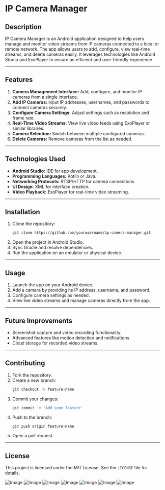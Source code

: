 # IP Camera Manager

## Description
IP Camera Manager is an Android application designed to help users manage and monitor video streams from IP cameras connected to a local or remote network. The app allows users to add, configure, view real-time streams, and delete cameras easily. It leverages technologies like Android Studio and ExoPlayer to ensure an efficient and user-friendly experience.

---

## Features

1. **Camera Management Interface:** Add, configure, and monitor IP cameras from a single interface.
2. **Add IP Cameras:** Input IP addresses, usernames, and passwords to connect cameras securely.
3. **Configure Camera Settings:** Adjust settings such as resolution and frame rate.
4. **Real-Time Video Streams:** View live video feeds using ExoPlayer or similar libraries.
5. **Camera Selection:** Switch between multiple configured cameras.
6. **Delete Cameras:** Remove cameras from the list as needed.

---

## Technologies Used

- **Android Studio:** IDE for app development.
- **Programming Languages:** Kotlin or Java.
- **Networking Protocols:** RTSP/HTTP for camera connections.
- **UI Design:** XML for interface creation.
- **Video Playback:** ExoPlayer for real-time video streaming.

---

## Installation

1. Clone the repository:
   ```bash
   git clone https://github.com/yourusername/ip-camera-manager.git
   ```
2. Open the project in Android Studio.
3. Sync Gradle and resolve dependencies.
4. Run the application on an emulator or physical device.

---

## Usage

1. Launch the app on your Android device.
2. Add a camera by providing its IP address, username, and password.
3. Configure camera settings as needed.
4. View live video streams and manage cameras directly from the app.

---

## Future Improvements

- Screenshot capture and video recording functionality.
- Advanced features like motion detection and notifications.
- Cloud storage for recorded video streams.

---

## Contributing

1. Fork the repository.
2. Create a new branch:
   ```bash
   git checkout -b feature-name
   ```
3. Commit your changes:
   ```bash
   git commit -m 'Add some feature'
   ```
4. Push to the branch:
   ```bash
   git push origin feature-name
   ```
5. Open a pull request.

---

## License

This project is licensed under the MIT License. See the `LICENSE` file for details.

![Image](https://github.com/user-attachments/assets/7c7e2fdd-9355-4b89-9f4c-89c7a7747911)
![Image](https://github.com/user-attachments/assets/afccbf86-164f-4b6f-94df-639bc43b1721)
![Image](https://github.com/user-attachments/assets/dd7356a8-df75-4d4c-80af-059d4520bdd2)
![Image](https://github.com/user-attachments/assets/228217aa-14c9-499f-a46e-a4a811aadb58)
![Image](https://github.com/user-attachments/assets/accd4953-439b-49f6-95df-b61465d1b917)
![Image](https://github.com/user-attachments/assets/10e10324-e26c-42b6-9449-ff3d263aa133)
![Image](https://github.com/user-attachments/assets/90440c47-3f91-4d8f-a3fc-ff443bdcd536)
